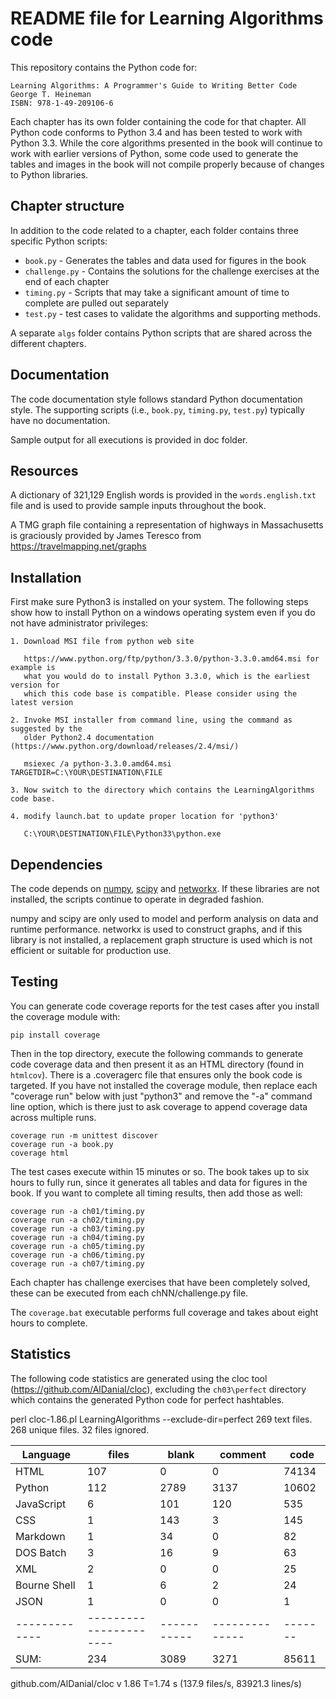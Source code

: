 # README file for Learning Algorithms code

This repository contains the Python code for:

	Learning Algorithms: A Programmer's Guide to Writing Better Code
	George T. Heineman
	ISBN: 978-1-49-209106-6
	
Each chapter has its own folder containing the code for that chapter.
All Python code conforms to Python 3.4 and has been tested to work
with Python 3.3. While the core algorithms presented in the book
will continue to work with earlier versions of Python, some code used
to generate the tables and images in the book will not compile properly
because of changes to Python libraries.

## Chapter structure

In addition to the code related to a chapter, each folder contains three 
specific Python scripts:

* `book.py` - Generates the tables and data used for figures in the book
* `challenge.py` - Contains the solutions for the challenge exercises at
                 the end of each chapter
* `timing.py` - Scripts that may take a significant amount of time to 
              complete are pulled out separately
* `test.py` - test cases to validate the algorithms and supporting methods.

A separate `algs` folder contains Python scripts that are shared across
the different chapters.

## Documentation

The code documentation style follows standard Python documentation style. The
supporting scripts (i.e., `book.py`, `timing.py`, `test.py`) typically have no
documentation.

Sample output for all executions is provided in doc folder.

## Resources

A dictionary of 321,129 English words is provided in the `words.english.txt` 
file and is used to provide sample inputs throughout the book.

A TMG graph file containing a representation of highways in Massachusetts is 
graciously provided by James Teresco from https://travelmapping.net/graphs

## Installation

First make sure Python3 is installed on your system. The following steps
show how to install Python on a windows operating system even if you do
not have administrator privileges:

	1. Download MSI file from python web site
	
	   https://www.python.org/ftp/python/3.3.0/python-3.3.0.amd64.msi for example is
	   what you would do to install Python 3.3.0, which is the earliest version for
	   which this code base is compatible. Please consider using the latest version
	
	2. Invoke MSI installer from command line, using the command as suggested by the
	   older Python2.4 documentation (https://www.python.org/download/releases/2.4/msi/)
	
	   msiexec /a python-3.3.0.amd64.msi TARGETDIR=C:\YOUR\DESTINATION\FILE
	
	3. Now switch to the directory which contains the LearningAlgorithms code base.
	
	4. modify launch.bat to update proper location for 'python3'
	
	   C:\YOUR\DESTINATION\FILE\Python33\python.exe

## Dependencies

The code depends on [numpy](https://numpy.org/), [scipy](https://www.scipy.org/)
and [networkx](https://networkx.org/). If these libraries are not installed, 
the scripts continue to operate in degraded fashion. 

numpy and scipy are only used to model and perform analysis on data 
and runtime performance. networkx is used to construct graphs, and if 
this library is not installed, a replacement graph structure is used which 
is not efficient or suitable for production use.

## Testing

You can generate code coverage reports for the test cases after you install
the coverage module with:

    pip install coverage

Then in the top directory, execute the following commands to generate code
coverage data and then present it as an HTML directory (found in `htmlcov`).
There is a .coveragerc file that ensures only the book code is targeted.
If you have not installed the coverage module, then replace each 
"coverage run" below with just "python3" and remove the "-a" command 
line option, which is there just to ask coverage to append coverage
data across multiple runs.

    coverage run -m unittest discover
    coverage run -a book.py
    coverage html

The test cases execute within 15 minutes or so. The book takes up to six hours
to fully run, since it generates all tables and data for figures in the book.
If you want to complete all timing results, then add those as well:

    coverage run -a ch01/timing.py
    coverage run -a ch02/timing.py
    coverage run -a ch03/timing.py
    coverage run -a ch04/timing.py
    coverage run -a ch05/timing.py
    coverage run -a ch06/timing.py
    coverage run -a ch07/timing.py

Each chapter has challenge exercises that have been completely solved, these
can be executed from each chNN/challenge.py file.

The `coverage.bat` executable performs full coverage and takes about eight
hours to complete. 

## Statistics

The following code statistics are generated using the cloc tool
(https://github.com/AlDanial/cloc), excluding the `ch03\perfect`
directory which contains the generated Python code for perfect
hashtables.

perl cloc-1.86.pl LearningAlgorithms --exclude-dir=perfect
     269 text files.
     268 unique files.
      32 files ignored.


| Language      |              files     |     blank   |     comment    |    code |
| ------------- | ---------------------- | ----------- | -------------- | ------- |
| HTML          |                107     |        0    |         0      |   74134 |
| Python        |                112     |     2789    |      3137      |   10602 |
| JavaScript    |                  6     |      101    |       120      |     535 |
| CSS           |                  1     |      143    |         3      |     145 |
| Markdown      |                  1     |       34    |         0      |      82 |
| DOS Batch     |                  3     |       16    |         9      |      63 |
| XML           |                  2     |        0    |         0      |      25 |
| Bourne Shell  |                  1     |        6    |         2      |      24 |
| JSON          |                  1     |        0    |         0      |       1 |
| ------------- | ---------------------- | ----------- | -------------- | ------- | 
| SUM:          |               234      |   3089      |   3271         | 85611   |

github.com/AlDanial/cloc v 1.86  T=1.74 s (137.9 files/s, 83921.3 lines/s)
